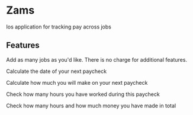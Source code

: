 # Zams

Ios application for tracking pay across jobs

## Features

Add as many jobs as you'd like. There is no charge for additional features.

Calculate the date of your next paycheck

Calculate how much you will make on your next paycheck

Check how many hours you have worked during this paycheck

Check how many hours and how much money you have made in total

